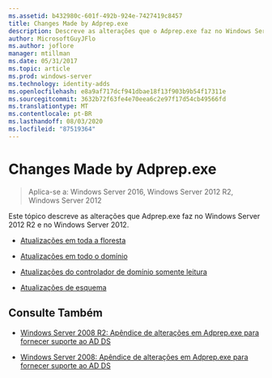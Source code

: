```yaml
---
ms.assetid: b432980c-601f-492b-924e-7427419c8457
title: Changes Made by Adprep.exe
description: Descreve as alterações que o Adprep.exe faz no Windows Server 2012 R2 e no Windows Server 2012
author: MicrosoftGuyJFlo
ms.author: joflore
manager: mtillman
ms.date: 05/31/2017
ms.topic: article
ms.prod: windows-server
ms.technology: identity-adds
ms.openlocfilehash: e8a9af717dcf941dbae18f13f903b9b54f17311e
ms.sourcegitcommit: 3632b72f63fe4e70eea6c2e97f17d54cb49566fd
ms.translationtype: MT
ms.contentlocale: pt-BR
ms.lasthandoff: 08/03/2020
ms.locfileid: "87519364"
---
```

# <a name="changes-made-by-adprepexe"></a>Changes Made by Adprep.exe

> Aplica-se a: Windows Server 2016, Windows Server 2012 R2, Windows Server 2012

Este tópico descreve as alterações que Adprep.exe faz no Windows Server 2012 R2 e no Windows Server 2012.

- [Atualizações em toda a floresta](../../../ad-ds/deploy/RODC/Forest-Wide-Updates.md)

- [Atualizações em todo o domínio](../../../ad-ds/deploy/Domain-Wide-Updates.md)

- [Atualizações do controlador de domínio somente leitura](../../../ad-ds/deploy/RODC/Read-Only-Domain-Controller-Updates.md)

- [Atualizações de esquema](../../../ad-ds/deploy/Schema-Updates.md)

## <a name="see-also"></a>Consulte Também

- [Windows Server 2008 R2: Apêndice de alterações em Adprep.exe para fornecer suporte ao AD DS](/previous-versions/windows/it-pro/windows-server-2008-R2-and-2008/dd378876(v=ws.10))

- [Windows Server 2008: Apêndice de alterações em Adprep.exe para fornecer suporte ao AD DS](/previous-versions/windows/it-pro/windows-server-2008-R2-and-2008/cc770703(v=ws.10))
